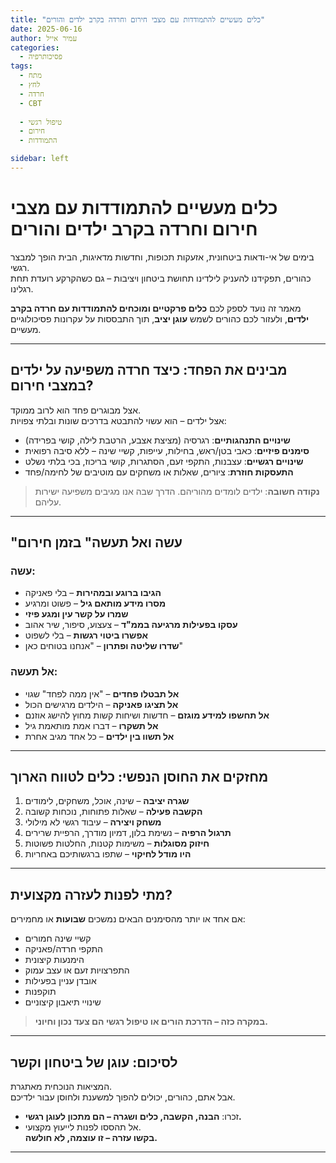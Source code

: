 ```yaml
---
title: "כלים מעשיים להתמודדות עם מצבי חירום וחרדה בקרב ילדים והורים"
date: 2025-06-16
author: עמיר אייל
categories:
  - פסיכותרפיה 
tags:
  - מתח
  - לחץ
  - חרדה
  - CBT
 
  - טיפול רגשי
  - חירום
  - התמודדות

sidebar: left
---
```



#  כלים מעשיים להתמודדות עם מצבי חירום וחרדה בקרב ילדים והורים

בימים של אי-ודאות ביטחונית, אזעקות תכופות, וחדשות מדאיגות, הבית הופך למבצר רגשי.  
כהורים, תפקידנו להעניק לילדינו תחושת ביטחון ויציבות – גם כשהקרקע רועדת תחת רגלינו.

מאמר זה נועד לספק לכם **כלים פרקטיים ומוכחים להתמודדות עם חרדה בקרב ילדים**, ולעזור לכם כהורים לשמש **עוגן יציב**, תוך התבססות על עקרונות פסיכולוגיים מעשיים.  

---

##  מבינים את הפחד: כיצד חרדה משפיעה על ילדים במצבי חירום?

אצל מבוגרים פחד הוא לרוב ממוקד.  
אצל ילדים – הוא עשוי להתבטא בדרכים שונות ובלתי צפויות:

- **שינויים התנהגותיים**: רגרסיה (מציצת אצבע, הרטבת לילה, קושי בפרידה)
- **סימנים פיזיים**: כאבי בטן/ראש, בחילות, עייפות, קשיי שינה – ללא סיבה רפואית
- **שינויים רגשיים**: עצבנות, התקפי זעם, הסתגרות, קושי בריכוז, בכי בלתי נשלט
- **התעסקות חוזרת**: ציורים, שאלות או משחקים עם מוטיבים של לחימה/פחד

>  **נקודה חשובה**: ילדים לומדים מהוריהם. הדרך שבה אנו מגיבים משפיעה ישירות עליהם.

---

## "עשה ואל תעשה" בזמן חירום

### עשה:

-  **הגיבו ברוגע ובמהירות** – בלי פאניקה
-  **מסרו מידע מותאם גיל** – פשוט ומרגיע
-  **שמרו על קשר עין ומגע פיזי**
-  **עסקו בפעילות מרגיעה בממ"ד** – צעצוע, סיפור, שיר אהוב
-  **אפשרו ביטוי רגשות** – בלי לשפוט
-  **שדרו שליטה ופתרון** – "אנחנו בטוחים כאן"

### אל תעשה:

-  **אל תבטלו פחדים** – "אין ממה לפחד" שגוי
-  **אל תציגו פאניקה** – הילדים מרגישים הכול
-  **אל תחשפו למידע מוגזם** – חדשות ושיחות קשות מחוץ להישג אוזנם
-  **אל תשקרו** – דברו אמת מותאמת גיל
-  **אל תשוו בין ילדים** – כל אחד מגיב אחרת

---

##  מחזקים את החוסן הנפשי: כלים לטווח הארוך

1. **שגרה יציבה** – שינה, אוכל, משחקים, לימודים
2. **הקשבה פעילה** – שאלות פתוחות, נוכחות קשובה
3. **משחק ויצירה** – עיבוד רגשי לא מילולי
4. **תרגול הרפיה** – נשימת בלון, דמיון מודרך, הרפיית שרירים
5. **חיזוק מסוגלות** – משימות קטנות, החלטות פשוטות
6. **היו מודל לחיקוי** – שתפו ברגשותיכם באחריות

---

##  מתי לפנות לעזרה מקצועית?

אם אחד או יותר מהסימנים הבאים נמשכים **שבועות** או מחמירים:

- קשיי שינה חמורים
- התקפי חרדה/פאניקה
- הימנעות קיצונית
- התפרצויות זעם או עצב עמוק
- אובדן עניין בפעילות
- תוקפנות
- שינויי תיאבון קיצוניים

>  **במקרה כזה – הדרכת הורים או טיפול רגשי הם צעד נכון וחיוני.**

---

##  לסיכום: עוגן של ביטחון וקשר

המציאות הנוכחית מאתגרת.  
אבל אתם, כהורים, יכולים להפוך למשענת ולחוסן עבור ילדיכם.

- זכרו: **הבנה, הקשבה, כלים ושגרה – הם מתכון לעוגן רגשי.**
- אל תהססו לפנות לייעוץ מקצועי.  
  **בקשו עזרה – זו עוצמה, לא חולשה.**

---


